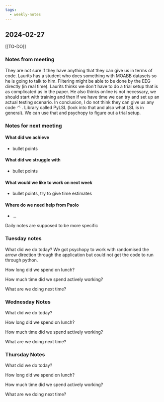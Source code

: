 ```yaml
---
tags:
  - weekly-notes
---
```

## 2024-02-27
[[TO-DO]]
### Notes from meeting
They are not sure if they have anything that they can give us in terms of code. Laurits has a student who does something with MOABB datasets so he is going to talk to him. 
Filtering might be able to be done by the EEG directly (in real time).
Laurits thinks we don't have to do a trial setup that is as complicated as in the paper. He also thinks online is not necessary, we should start with training and then if we have time we can try and set up an actual testing scenario. 
In conclusion, I do not think they can give us any code ◠̈ . 
Library called PyLSL (look into that and also what LSL is in general). We can use that and psychopy to figure out a trial setup. 

### Notes for next meeting
#### What did we achieve
* bullet points
#### What did we struggle with
* bullet points

#### What would we like to work on next week
* bullet points, try to give time estimates

#### Where do we need help from Paolo
* ...


Daily notes are supposed to be more specific
### Tuesday notes
What did we do today?
We got psychopy to work with randomised the arrow direction through the application but could not get the code to run through python.

How long did we spend on lunch?


How much time did we spend actively working?


What are we doing next time?


### Wednesday Notes
What did we do today?


How long did we spend on lunch?


How much time did we spend actively working?


What are we doing next time?

### Thursday Notes
What did we do today?


How long did we spend on lunch?


How much time did we spend actively working?


What are we doing next time?
